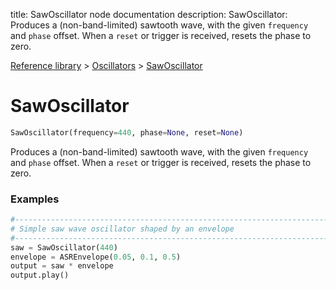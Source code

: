 title: SawOscillator node documentation
description: SawOscillator: Produces a (non-band-limited) sawtooth wave, with the given `frequency` and `phase` offset. When a `reset` or trigger is received, resets the phase to zero.

[Reference library](../../index.md) > [Oscillators](../index.md) > [SawOscillator](index.md)

# SawOscillator

```python
SawOscillator(frequency=440, phase=None, reset=None)
```

Produces a (non-band-limited) sawtooth wave, with the given `frequency` and `phase` offset. When a `reset` or trigger is received, resets the phase to zero.

### Examples

```python
#-------------------------------------------------------------------------------
# Simple saw wave oscillator shaped by an envelope
#-------------------------------------------------------------------------------
saw = SawOscillator(440)
envelope = ASREnvelope(0.05, 0.1, 0.5)
output = saw * envelope
output.play()
```